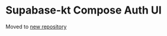 # Supabase-kt Compose Auth UI

Moved to [new repository](https://github.com/supabase-community/supabase-kt-plugins/tree/main/ComposeAuthUI)